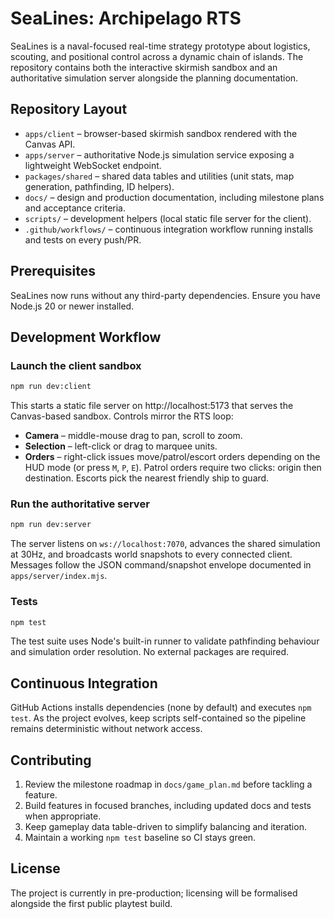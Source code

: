 # SeaLines: Archipelago RTS

SeaLines is a naval-focused real-time strategy prototype about logistics, scouting, and positional control across a dynamic chain of islands. The repository contains both the interactive skirmish sandbox and an authoritative simulation server alongside the planning documentation.

## Repository Layout

- `apps/client` – browser-based skirmish sandbox rendered with the Canvas API.
- `apps/server` – authoritative Node.js simulation service exposing a lightweight WebSocket endpoint.
- `packages/shared` – shared data tables and utilities (unit stats, map generation, pathfinding, ID helpers).
- `docs/` – design and production documentation, including milestone plans and acceptance criteria.
- `scripts/` – development helpers (local static file server for the client).
- `.github/workflows/` – continuous integration workflow running installs and tests on every push/PR.

## Prerequisites

SeaLines now runs without any third-party dependencies. Ensure you have Node.js 20 or newer installed.

## Development Workflow

### Launch the client sandbox

```bash
npm run dev:client
```

This starts a static file server on http://localhost:5173 that serves the Canvas-based sandbox. Controls mirror the RTS loop:

- **Camera** – middle-mouse drag to pan, scroll to zoom.
- **Selection** – left-click or drag to marquee units.
- **Orders** – right-click issues move/patrol/escort orders depending on the HUD mode (or press `M`, `P`, `E`). Patrol orders require two clicks: origin then destination. Escorts pick the nearest friendly ship to guard.

### Run the authoritative server

```bash
npm run dev:server
```

The server listens on `ws://localhost:7070`, advances the shared simulation at 30Hz, and broadcasts world snapshots to every connected client. Messages follow the JSON command/snapshot envelope documented in `apps/server/index.mjs`.

### Tests

```bash
npm test
```

The test suite uses Node's built-in runner to validate pathfinding behaviour and simulation order resolution. No external packages are required.

## Continuous Integration

GitHub Actions installs dependencies (none by default) and executes `npm test`. As the project evolves, keep scripts self-contained so the pipeline remains deterministic without network access.

## Contributing

1. Review the milestone roadmap in `docs/game_plan.md` before tackling a feature.
2. Build features in focused branches, including updated docs and tests when appropriate.
3. Keep gameplay data table-driven to simplify balancing and iteration.
4. Maintain a working `npm test` baseline so CI stays green.

## License

The project is currently in pre-production; licensing will be formalised alongside the first public playtest build.
